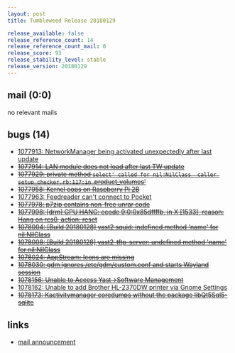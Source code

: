 ```yaml
---
layout: post
title: Tumbleweed Release 20180129

release_available: false
release_reference_count: 14
release_reference_count_mail: 0
release_score: 93
release_stability_level: stable
release_version: 20180129
---
```


## mail (0:0)

no relevant mails

## bugs (14)

<!--more-->

- [1077913: NetworkManager being activated unexpectedly after last update](https://bugzilla.opensuse.org/show_bug.cgi?id=1077913)
- ~~[1077914: LAN module does not load after last TW update](https://bugzilla.opensuse.org/show_bug.cgi?id=1077914)~~
- ~~[1077929: private method `select' called for nil:NilClass  caller setup_checker.rb:117:in `product_volumes'](https://bugzilla.opensuse.org/show_bug.cgi?id=1077929)~~
- ~~[1077958: Kernel oops on Raspberry Pi 2B](https://bugzilla.opensuse.org/show_bug.cgi?id=1077958)~~
- [1077963: Feedreader can't connect to Pocket](https://bugzilla.opensuse.org/show_bug.cgi?id=1077963)
- ~~[1077978: p7zip contains non-free unrar code](https://bugzilla.opensuse.org/show_bug.cgi?id=1077978)~~
- ~~[1077998: \[drm\] GPU HANG: ecode 9:0:0x85dffffb, in X \[1533\], reason: Hang on rcs0, action: reset](https://bugzilla.opensuse.org/show_bug.cgi?id=1077998)~~
- ~~[1078004: \[Build 20180128\] yast2 squid: indefined method 'name' for nil:NilClass](https://bugzilla.opensuse.org/show_bug.cgi?id=1078004)~~
- ~~[1078008: \[Build 20180128\] yast2-tftp-server: undefined method 'name' for nil:NilClass](https://bugzilla.opensuse.org/show_bug.cgi?id=1078008)~~
- ~~[1078024: AppStream: Icons are missing](https://bugzilla.opensuse.org/show_bug.cgi?id=1078024)~~
- ~~[1078030: gdm ignores /etc/gdm/custom.conf and starts Wayland session](https://bugzilla.opensuse.org/show_bug.cgi?id=1078030)~~
- ~~[1078156: Unable to Access Yast->Software Management](https://bugzilla.opensuse.org/show_bug.cgi?id=1078156)~~
- [1078162: Unable to add Brother HL-2370DW printer via Gnome Settings](https://bugzilla.opensuse.org/show_bug.cgi?id=1078162)
- ~~[1078173: Kactivitymanager coredumps without the package libQt5Sql5-sqlite](https://bugzilla.opensuse.org/show_bug.cgi?id=1078173)~~



## links

- [mail announcement](https://lists.opensuse.org/opensuse-factory/2018-01/msg00753.html)
